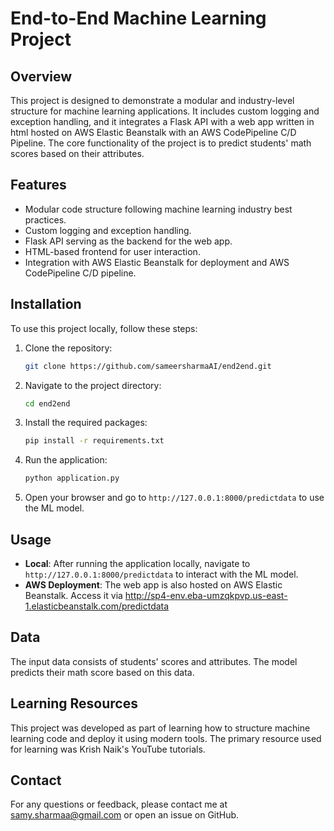 

# End-to-End Machine Learning Project

## Overview

This project is designed to demonstrate a modular and industry-level structure for machine learning applications. It includes custom logging and exception handling, and it integrates a Flask API with a web app written in html hosted on AWS Elastic Beanstalk with an AWS CodePipeline C/D Pipeline. The core functionality of the project is to predict students' math scores based on their attributes.

## Features

- Modular code structure following machine learning industry best practices.
- Custom logging and exception handling.
- Flask API serving as the backend for the web app.
- HTML-based frontend for user interaction.
- Integration with AWS Elastic Beanstalk for deployment and AWS CodePipeline C/D pipeline.

## Installation

To use this project locally, follow these steps:

1. Clone the repository:

   ```bash
   git clone https://github.com/sameersharmaAI/end2end.git
   ```

2. Navigate to the project directory:

   ```bash
   cd end2end
   ```

3. Install the required packages:

   ```bash
   pip install -r requirements.txt
   ```

4. Run the application:

   ```bash
   python application.py
   ```

5. Open your browser and go to `http://127.0.0.1:8000/predictdata` to use the ML model.

## Usage

- **Local**: After running the application locally, navigate to `http://127.0.0.1:8000/predictdata` to interact with the ML model.
- **AWS Deployment**: The web app is also hosted on AWS Elastic Beanstalk. Access it via http://sp4-env.eba-umzqkpvp.us-east-1.elasticbeanstalk.com/predictdata

## Data

The input data consists of students' scores and attributes. The model predicts their math score based on this data.

## Learning Resources

This project was developed as part of learning how to structure machine learning code and deploy it using modern tools. The primary resource used for learning was Krish Naik's YouTube tutorials.


## Contact

For any questions or feedback, please contact me at samy.sharmaa@gmail.com or open an issue on GitHub.


